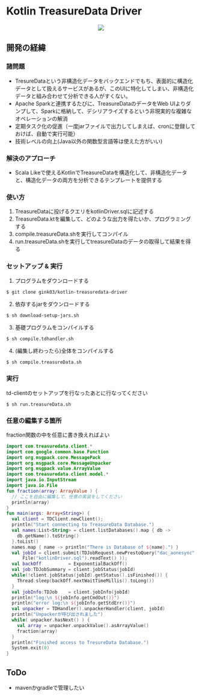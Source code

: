 # Kotlin TreasureData Driver

<p align="center">
  <img src="https://cloud.githubusercontent.com/assets/4949982/24949397/6cb8e15c-1fa8-11e7-94d6-e96622d1f4b4.png">
</p>


## 開発の経緯

### 諸問題
- TresureDataという非構造化データをバックエンドでもち、表面的に構造化データとして扱えるサービスがあるが、このUIに特化してしまい、非構造化データと組み合わせて分析できる人がすくない。
- Apache Sparkと連携するたびに、TreasureDataのデータをWeb UIよりダンプして、Sparkに格納して、デシリアライズするという非現実的な複雑なオペレーションの解消
- 定期タスク化の促進（一度jarファイルで出力してしまえば、cronに登録しておけば、自動で実行可能）
- 技術レベルの向上(Java以外の関数型言語等は使えた方がいい)

### 解決のアプローチ
- Scala Likeで使えるKotlinでTreasureDataを構造化して、非構造化データと、構造化データの両方を分析できるテンプレートを提供する

### 使い方
1. TreasureDataに投げるクエリをkotlinDriver.sqlに記述する
2. TreasureData.ktを編集して、どのような出力を得たいか、プログラミングする
3. compile.treasureData.shを実行してコンパイル
4. run.treasureData.shを実行してtreasureDataのデータの取得して結果を得る

### セットアップ & 実行
1. プログラムをダウンロードする
```console
$ git clone gink03/kotlin-treasuredata-driver
```
2. 依存するjarをダウンロードする
```sh
$ sh download-setup-jars.sh
```
3. 基礎プログラムをコンパイルする
```console
$ sh compile.tdhandler.sh
```
4. (編集し終わったら)全体をコンパイルする
```console
$ sh compile.treasureData.sh 
```

### 実行
td-clientのセットアップを行なったあとに行なってください
```console
$ sh run.treasureData.sh
```

### 任意の編集する箇所
fraction関数の中を任意に書き換えればよい  
```kotlin
import com.treasuredata.client.*
import com.google.common.base.Function
import org.msgpack.core.MessagePack
import org.msgpack.core.MessageUnpacker
import org.msgpack.value.ArrayValue
import com.treasuredata.client.model.*
import java.io.InputStream
import java.io.File
fun fraction(array: ArrayValue ) {
  // ここを自由に編集して、任意の実装をしてください
  println(array)
}
fun main(args: Array<String>) {
  val client = TDClient.newClient();
  println("Start connecting to TreasureData Database.")
  val names:List<String> = client.listDatabases().map { db ->
    db.getName().toString()
  }.toList()
  names.map { name -> println("There is Database of ${name}.") }
  val jobId = client.submit(TDJobRequest.newPrestoQuery("dac_aonesync",
      File("kotlinDriver.sql").readText() ));
  val backOff          = ExponentialBackOff()
  val job:TDJobSummary = client.jobStatus(jobId)
  while(!client.jobStatus(jobId).getStatus().isFinished()) {
    Thread.sleep(backOff.nextWaitTimeMillis().toLong())
  }
  val jobInfo:TDJob    = client.jobInfo(jobId)
  println("log:\n ${jobInfo.getCmdOut()}")
  println("error log:\n ${jobInfo.getStdErr()}")
  val unpacker = TDHandler().unpackerHandler(client, jobId)
  println("Unpackerが呼び出されました")
  while( unpacker.hasNext() ) {
    val array = unpacker.unpackValue().asArrayValue()
    fraction(array)
  }
  println("Finished access to TresureData Database.")
  System.exit(0)
}
```

## ToDo
- mavenかgradleで管理したい
